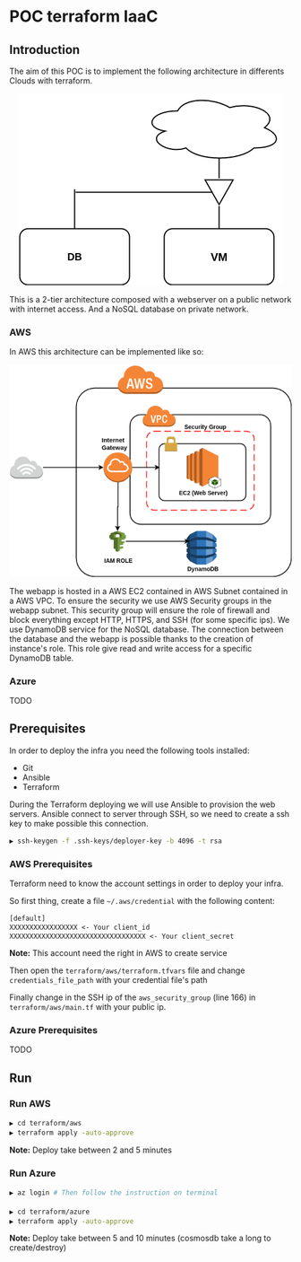 # POC terraform IaaC

## Introduction

The aim of this POC is to implement the following architecture in differents Clouds with terraform.

<p align="center">
  <img src="docs/img/basicArchitecture.png"
  alt="Basic architecture"/>
</p>

This is a 2-tier architecture composed with a webserver on a public network with internet access. And a NoSQL database
on private network.

### AWS

In AWS this architecture can be implemented like so:

<p align="center">
  <img src="docs/img/aws_infra.png"
  alt="Aws corresponding architecture"/>
</p>

The webapp is hosted in a AWS EC2 contained in AWS Subnet contained in a AWS VPC.
To ensure the security we use AWS Security groups in the webapp subnet. This security group will ensure the role of
firewall and block everything except HTTP, HTTPS, and SSH (for some specific ips).
We use DynamoDB service for the NoSQL database.
The connection between the database and the webapp is possible thanks to the creation of instance's role. This role
give read and write access for a specific DynamoDB table.

### Azure
TODO

## Prerequisites

In order to deploy the infra you need the following tools installed:

 - Git
 - Ansible
 - Terraform

During the Terraform deploying we will use Ansible to provision the web servers. Ansible connect to server through SSH,
so we need to create a ssh key to make possible this connection.

```bash
▶ ssh-keygen -f .ssh-keys/deployer-key -b 4096 -t rsa 
```

### AWS Prerequisites

Terraform need to know the account settings in order to deploy your infra.

So first thing, create a file `~/.aws/credential` with the following content:

    [default]
    XXXXXXXXXXXXXXXXX <- Your client_id
    XXXXXXXXXXXXXXXXXXXXXXXXXXXXXXXXXX <- Your client_secret

<b>Note:</b> This account need the right in AWS to create service

Then open the `terraform/aws/terraform.tfvars` file and change `credentials_file_path` with your credential file's path

Finally change in the SSH ip of the `aws_security_group` (line 166) in `terraform/aws/main.tf` with your public ip.

### Azure Prerequisites
TODO

## Run

### Run AWS

```bash
▶ cd terraform/aws
▶ terraform apply -auto-approve
```

<b>Note:</b> Deploy take between 2 and 5 minutes

### Run Azure

```bash
▶ az login # Then follow the instruction on terminal

▶ cd terraform/azure
▶ terraform apply -auto-approve
```

<b>Note:</b> Deploy take between 5 and 10 minutes (cosmosdb take a long to create/destroy)
